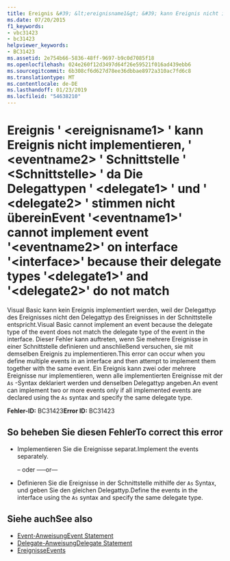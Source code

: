 ```yaml
---
title: Ereignis &#39; &lt;ereignisname1&gt; &#39; kann Ereignis nicht implementieren, &#39; &lt;eventname2&gt; &#39; Schnittstelle &#39; &lt;Schnittstelle&gt; &#39; da Die Delegattypen &#39; &lt;delegate1&gt; &#39; und &#39; &lt;delegate2&gt; &#39; stimmen nicht überein
ms.date: 07/20/2015
f1_keywords:
- vbc31423
- bc31423
helpviewer_keywords:
- BC31423
ms.assetid: 2e754b66-5836-48ff-9697-b9c0d7085f18
ms.openlocfilehash: 024e260f12d3497d64f26e59521f016ad439ebb6
ms.sourcegitcommit: 6b308cf6d627d78ee36dbbae8972a310ac7fd6c8
ms.translationtype: MT
ms.contentlocale: de-DE
ms.lasthandoff: 01/23/2019
ms.locfileid: "54638210"
---
```

# <a name="event-39lteventname1gt39-cannot-implement-event-39lteventname2gt39-on-interface-39ltinterfacegt39-because-their-delegate-types-39ltdelegate1gt39-and-39ltdelegate2gt39-do-not-match"></a><span data-ttu-id="54c62-102">Ereignis &#39; &lt;ereignisname1&gt; &#39; kann Ereignis nicht implementieren, &#39; &lt;eventname2&gt; &#39; Schnittstelle &#39; &lt;Schnittstelle&gt; &#39; da Die Delegattypen &#39; &lt;delegate1&gt; &#39; und &#39; &lt;delegate2&gt; &#39; stimmen nicht überein</span><span class="sxs-lookup"><span data-stu-id="54c62-102">Event &#39;&lt;eventname1&gt;&#39; cannot implement event &#39;&lt;eventname2&gt;&#39; on interface &#39;&lt;interface&gt;&#39; because their delegate types &#39;&lt;delegate1&gt;&#39; and &#39;&lt;delegate2&gt;&#39; do not match</span></span>
<span data-ttu-id="54c62-103">Visual Basic kann kein Ereignis implementiert werden, weil der Delegattyp des Ereignisses nicht den Delegattyp des Ereignisses in der Schnittstelle entspricht.</span><span class="sxs-lookup"><span data-stu-id="54c62-103">Visual Basic cannot implement an event because the delegate type of the event does not match the delegate type of the event in the interface.</span></span> <span data-ttu-id="54c62-104">Dieser Fehler kann auftreten, wenn Sie mehrere Ereignisse in einer Schnittstelle definieren und anschließend versuchen, sie mit demselben Ereignis zu implementieren.</span><span class="sxs-lookup"><span data-stu-id="54c62-104">This error can occur when you define multiple events in an interface and then attempt to implement them together with the same event.</span></span> <span data-ttu-id="54c62-105">Ein Ereignis kann zwei oder mehrere Ereignisse nur implementieren, wenn alle implementierten Ereignisse mit der `As` -Syntax deklariert werden und denselben Delegattyp angeben.</span><span class="sxs-lookup"><span data-stu-id="54c62-105">An event can implement two or more events only if all implemented events are declared using the `As` syntax and specify the same delegate type.</span></span>  
  
 <span data-ttu-id="54c62-106">**Fehler-ID:** BC31423</span><span class="sxs-lookup"><span data-stu-id="54c62-106">**Error ID:** BC31423</span></span>  
  
## <a name="to-correct-this-error"></a><span data-ttu-id="54c62-107">So beheben Sie diesen Fehler</span><span class="sxs-lookup"><span data-stu-id="54c62-107">To correct this error</span></span>  
  
-   <span data-ttu-id="54c62-108">Implementieren Sie die Ereignisse separat.</span><span class="sxs-lookup"><span data-stu-id="54c62-108">Implement the events separately.</span></span>  
  
     <span data-ttu-id="54c62-109">– oder –</span><span class="sxs-lookup"><span data-stu-id="54c62-109">—or—</span></span>  
  
-   <span data-ttu-id="54c62-110">Definieren Sie die Ereignisse in der Schnittstelle mithilfe der `As` Syntax, und geben Sie den gleichen Delegattyp.</span><span class="sxs-lookup"><span data-stu-id="54c62-110">Define the events in the interface using the `As` syntax and specify the same delegate type.</span></span>  
  
## <a name="see-also"></a><span data-ttu-id="54c62-111">Siehe auch</span><span class="sxs-lookup"><span data-stu-id="54c62-111">See also</span></span>
- [<span data-ttu-id="54c62-112">Event-Anweisung</span><span class="sxs-lookup"><span data-stu-id="54c62-112">Event Statement</span></span>](../../../visual-basic/language-reference/statements/event-statement.md)
- [<span data-ttu-id="54c62-113">Delegate-Anweisung</span><span class="sxs-lookup"><span data-stu-id="54c62-113">Delegate Statement</span></span>](../../../visual-basic/language-reference/statements/delegate-statement.md)
- [<span data-ttu-id="54c62-114">Ereignisse</span><span class="sxs-lookup"><span data-stu-id="54c62-114">Events</span></span>](../../../visual-basic/programming-guide/language-features/events/index.md)
